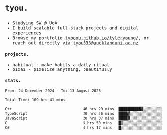## <samp><h3>tyou.</h3></samp>
<samp>
   
   - Studying SW @ UoA
   - I build scalable full-stack projects and digital experiences
   - Browse my portfolio [tyooou.github.io/tyleryoung/](http://tyooou.github.io/tyleryoung/), or reach out directly via [tyou333@aucklanduni.ac.nz](mailto:tyou333@aucklanduni.ac.nz)

#### projects.
- habitual - make habits a daily ritual
- pixai - pixelize anything, beautifully

#### stats.
  <!--START_SECTION:waka-->

```txt
From: 24 December 2024 - To: 13 August 2025

Total Time: 109 hrs 41 mins

C++                                46 hrs 29 mins  ██████████▓░░░░░░░░░░░░░░   42.17 %
TypeScript                         20 hrs 56 mins  ████▓░░░░░░░░░░░░░░░░░░░░   18.99 %
JavaScript                         20 hrs 37 mins  ████▓░░░░░░░░░░░░░░░░░░░░   18.71 %
C                                  5 hrs 50 mins   █▒░░░░░░░░░░░░░░░░░░░░░░░   05.29 %
C#                                 4 hrs 17 mins   █░░░░░░░░░░░░░░░░░░░░░░░░   03.90 %
```

<!--END_SECTION:waka-->
</samp>
